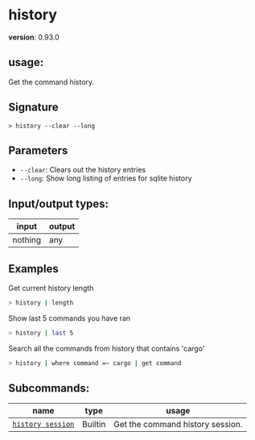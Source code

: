 # history

**version**: 0.93.0

## **usage**:

Get the command history.

## Signature

`> history --clear --long`

## Parameters

- `--clear`: Clears out the history entries
- `--long`: Show long listing of entries for sqlite history

## Input/output types:

| input   | output |
| ------- | ------ |
| nothing | any    |

## Examples

Get current history length

```bash
> history | length
```

Show last 5 commands you have ran

```bash
> history | last 5
```

Search all the commands from history that contains 'cargo'

```bash
> history | where command =~ cargo | get command
```

## Subcommands:

| name                                                   | type    | usage                            |
| ------------------------------------------------------ | ------- | -------------------------------- |
| [`history session`](/commands/docs/history_session.md) | Builtin | Get the command history session. |
